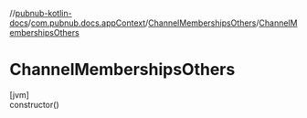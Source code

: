 //[pubnub-kotlin-docs](../../../index.md)/[com.pubnub.docs.appContext](../index.md)/[ChannelMembershipsOthers](index.md)/[ChannelMembershipsOthers](-channel-memberships-others.md)

# ChannelMembershipsOthers

[jvm]\
constructor()
